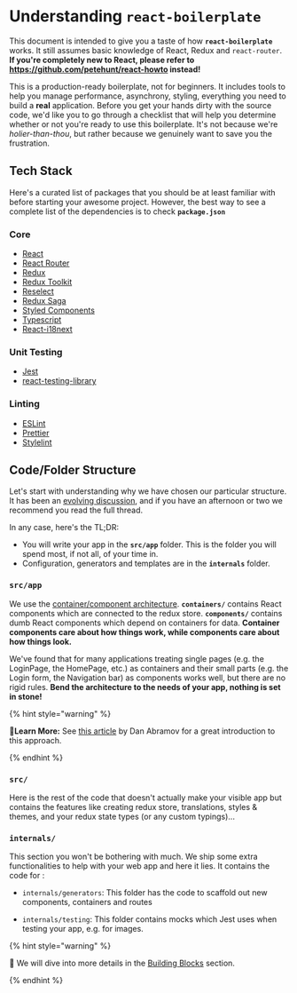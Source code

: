 # Understanding `react-boilerplate`

This document is intended to give you a taste of how **`react-boilerplate`** works. It still assumes basic knowledge of React, Redux and `react-router`. **If you're completely new to React, please refer to https://github.com/petehunt/react-howto instead!**

This is a production-ready boilerplate, not for beginners. It includes tools to help you manage performance, asynchrony, styling, everything you need to build a **real** application. Before you get your hands dirty with the source code, we'd like you to go through a checklist that will help you determine whether or not you're ready to use this boilerplate. It's not because we're _holier-than-thou_, but rather because we genuinely want to save you the frustration.

## Tech Stack

Here's a curated list of packages that you should be at least familiar with before starting your awesome project. However, the best way to see a complete list of the dependencies is to check **`package.json`**

### Core

- [React](https://facebook.github.io/react/)
- [React Router](https://github.com/ReactTraining/react-router)
- [Redux](http://redux.js.org/)
- [Redux Toolkit](https://redux-toolkit.js.org/)
- [Reselect](https://github.com/reactjs/reselect)
- [Redux Saga](https://redux-saga.github.io/redux-saga/)
- [Styled Components](https://github.com/styled-components/styled-components)
- [Typescript](https://github.com/microsoft/TypeScript)
- [React-i18next](https://github.com/i18next/react-i18next)

### Unit Testing

- [Jest](http://facebook.github.io/jest/)
- [react-testing-library](https://github.com/testing-library/react-testing-library)

### Linting

- [ESLint](http://eslint.org/)
- [Prettier](https://prettier.io/)
- [Stylelint](https://stylelint.io/)

## Code/Folder Structure

Let's start with understanding why we have chosen our particular structure. It has been an [evolving discussion](https://github.com/react-boilerplate/react-boilerplate/issues/27), and if you have an afternoon or two we recommend you read the full thread.

In any case, here's the TL;DR:

- You will write your app in the **`src/app`** folder. This is the folder you will spend most, if not all, of your time in.
- Configuration, generators and templates are in the **`internals`** folder.

### `src/app`

We use the [container/component architecture](https://medium.com/@dan_abramov/smart-and-dumb-components-7ca2f9a7c7d0#.4rmjqneiw). **`containers/`** contains React components which are connected to the redux store. **`components/`** contains dumb React components which depend on containers for data. **Container components care about how things work, while components care about how things look.**

We've found that for many applications treating single pages (e.g. the LoginPage, the HomePage, etc.) as containers and their small parts (e.g. the Login form, the Navigation bar) as components works well, but there are no rigid rules. **Bend the architecture to the needs of your app, nothing is set in stone!**

{% hint style="warning" %}

🧙**Learn More:** See [this article](https://medium.com/@dan_abramov/smart-and-dumb-components-7ca2f9a7c7d0)
by Dan Abramov for a great introduction to this approach.

{% endhint %}

### `src/`

Here is the rest of the code that doesn't actually make your visible app but contains the features like creating redux store, translations, styles & themes, and your redux state types (or any custom typings)...

### `internals/`

This section you won't be bothering with much. We ship some extra functionalities to help with your web app and here it lies. It contains the code for :

- `internals/generators`: This folder has the code to scaffold out new components, containers and routes

- `internals/testing`: This folder contains mocks which Jest uses when testing your app, e.g. for images.

{% hint style="warning" %}

👀 We will dive into more details in the [Building Blocks](building-blocks/overview) section.

{% endhint %}

[create-react-app]: https://github.com/facebook/create-react-app
[react-boilerplate]: https://github.com/react-boilerplate/react-boilerplate
